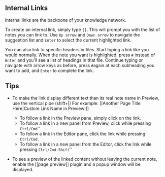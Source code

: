 ## Internal Links

Internal links are the backbone of your knowledge network.

To create an internal link, simply type `[[`. This will prompt you with the list of notes you can link to. Use `Up arrow` and `Down arrow` to navigate the suggestion list and `Enter` to select the current highlighted link.

You can also link to specific headers in files. Start typing a link like you would normally. When the note you want is highlighted, press `#` instead of `Enter` and you'll see a list of headings in that file. Continue typing or navigate with arrow keys as before, press `#`again at each subheading you want to add, and `Enter` to complete the link. 

## Tips
- To make the link display different text than its real note name in Preview, use the vertical pipe (shift+|) For example:  [[Another Page Title Here|Custom Link Name in Preview!]] 
	- To follow a link in the Preview pane, simply click on the link.
    - To follow a link in a new panel from Preview, click while pressing `Ctrl/Cmd`''
	- To follow a link in the Editor pane, click the link while pressing `Ctrl/Cmd`.
    - To follow a link in a new panel from the Editor, click the link while pressing `Ctrl/Cmd-Shift`''

- To see a preview of the linked content without leaving the current note, enable the [[page preview]] plugin and a popup window will be displayed.

